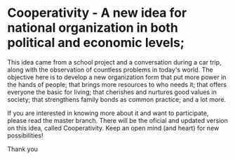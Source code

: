 # Cooperativity - A new idea for national organization in both political and economic levels;

This idea came from a school project and a conversation during a car trip,
along with the observation of countless problems in today's world.
The objective here is to develop a new organization form that put more power in the hands of people;
that brings more resources to who needs it;
that offers everyone the basic for living;
that cherishes and nurtures good values in society;
that strengthens family bonds as common practice;
and a lot more.

If you are interested in knowing more about it and want to participate, please read the master branch.
There will be the oficial and updated version on this idea, called Cooperativity.
Keep an open mind (and heart) for new possibilities!

Thank you

